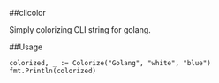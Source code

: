 ##clicolor

Simply colorizing CLI string for golang.

##Usage

```golang
colorized, _ := Colorize("Golang", "white", "blue")
fmt.Println(colorized)
```
